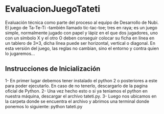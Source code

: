# EvaluacionJuegoTateti
Evaluación técnica como parte del proceso al equipo de Desarrollo de Nubi.
El juego de Ta-Te-Ti -también llamado tic-tac-toe; tres en raya;
es un juego simple, normalmente jugado con papel y lápiz en el que dos jugadores, uno con un 
símbolo X y el otro O deben conseguir colocar su ficha en línea en un tablero de 3×3, dicha línea
puede ser horizontal, vertical o diagonal.
En esta versión del juego, las reglas no cambian, sino el entorno y contra quien lo jugaremos...

## Instrucciones de Inicialización
1- En primer lugar debemos tener instalado el python 2 o posteriores a este
   para poder ejecutarlo. En caso de no tenerlo, descargarlo de la pagina oficial de Python.
2- Una vez hecho esto o si ya teniamos el python en nuestra máquina, descargar el archivo tateti.py.
3- Luego nos ubicamos en la carpeta donde se encuentra el archivo y abrimos
   una terminal donde ponemos lo siguiente: python tateti.py
